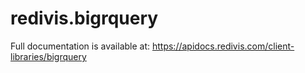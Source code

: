 
<!-- README.md is generated from README.Rmd. Please edit that file -->

# redivis.bigrquery

Full documentation is available at: https://apidocs.redivis.com/client-libraries/bigrquery 
